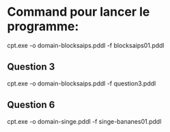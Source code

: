 # Command pour lancer le programme: 

cpt.exe -o domain-blocksaips.pddl -f blocksaips01.pddl

## Question 3
cpt.exe -o domain-blocksaips.pddl -f question3.pddl

## Question 6
cpt.exe -o domain-singe.pddl -f singe-bananes01.pddl